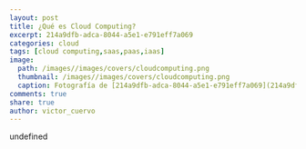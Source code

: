 ```yaml
---
layout: post
title: ¿Qué es Cloud Computing?
excerpt: 214a9dfb-adca-8044-a5e1-e791eff7a069
categories: cloud
tags: [cloud computing,saas,paas,iaas]
image:
  path: /images//images/covers/cloudcomputing.png
  thumbnail: /images//images/covers/cloudcomputing.png
  caption: Fotografía de [214a9dfb-adca-8044-a5e1-e791eff7a069](214a9dfb-adca-8044-a5e1-e791eff7a069)
comments: true
share: true
author: victor_cuervo
---
```

undefined